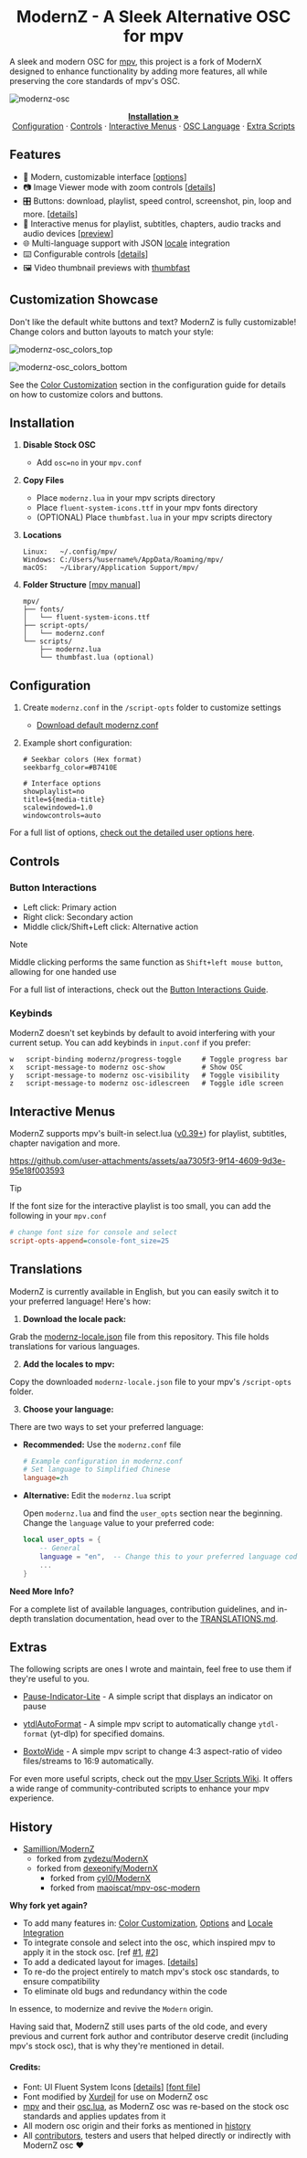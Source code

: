 <h1 align="center">ModernZ - A Sleek Alternative OSC for mpv</h1>

A sleek and modern OSC for [mpv](https://mpv.io/), this project is a fork of ModernX designed to enhance functionality by adding more features, all while preserving the core standards of mpv's OSC.

![modernz-osc](https://github.com/user-attachments/assets/2f00a1c8-6770-45d4-9758-7962ae2deb31)

<p align="center">
    <a href="#installation"><strong>Installation »</strong></a>
  <br>
  <a href="#configuration">Configuration</a>
  ·
  <a href="#controls">Controls</a>
  ·
  <a href="#interactive-menus">Interactive Menus</a>
  ·
  <a href="#translations">OSC Language</a>
  ·
  <a href="#extras">Extra Scripts</a>
</p>

## Features

- 🎨 Modern, customizable interface [[options](#configuration)]
- 📷 Image Viewer mode with zoom controls [[details](/docs/IMAGE_VIEWER.md)]
- 🎛️ Buttons: download, playlist, speed control, screenshot, pin, loop and more. [[details](/docs/CONTROLS.md)]
- 📄 Interactive menus for playlist, subtitles, chapters, audio tracks and audio devices [[preview](#interactive-menus)]
- 🌐 Multi-language support with JSON [locale](#translations) integration
- ⌨️ Configurable controls [[details](#controls)]
- 🖼️ Video thumbnail previews with [thumbfast](https://github.com/po5/thumbfast)

## Customization Showcase

Don't like the default white buttons and text? ModernZ is fully customizable! Change colors and button layouts to match your style:

![modernz-osc_colors_top](https://github.com/user-attachments/assets/b5f04e5d-91d0-41ae-ba14-ebac4b45aaa5)

![modernz-osc_colors_bottom](https://github.com/user-attachments/assets/a29bb34e-14e9-4702-9ef3-9f308e71237d)

See the [Color Customization](docs/USER_OPTS.md#colors-and-style) section in the configuration guide for details on how to customize colors and buttons.

## Installation

1. **Disable Stock OSC**

   - Add `osc=no` in your `mpv.conf`

2. **Copy Files**

   - Place `modernz.lua` in your mpv scripts directory
   - Place `fluent-system-icons.ttf` in your mpv fonts directory
   - (OPTIONAL) Place `thumbfast.lua` in your mpv scripts directory

3. **Locations**

   ```
   Linux:   ~/.config/mpv/
   Windows: C:/Users/%username%/AppData/Roaming/mpv/
   macOS:   ~/Library/Application Support/mpv/
   ```

4. **Folder Structure** [[mpv manual](https://mpv.io/manual/master/#files)]
   ```
   mpv/
   ├── fonts/
   │   └── fluent-system-icons.ttf
   ├── script-opts/
   │   └── modernz.conf
   └── scripts/
   	   ├── modernz.lua
   	   └── thumbfast.lua (optional)
   ```

## Configuration

1. Create `modernz.conf` in the `/script-opts` folder to customize settings

   - [Download default modernz.conf](./modernz.conf)

2. Example short configuration:

   ```
   # Seekbar colors (Hex format)
   seekbarfg_color=#B7410E

   # Interface options
   showplaylist=no
   title=${media-title}
   scalewindowed=1.0
   windowcontrols=auto
   ```

For a full list of options, [check out the detailed user options here](docs/USER_OPTS.md).

## Controls

### Button Interactions

- Left click: Primary action
- Right click: Secondary action
- Middle click/Shift+Left click: Alternative action

> [!NOTE]
> Middle clicking performs the same function as `Shift+left mouse button`, allowing for one handed use

For a full list of interactions, check out the [Button Interactions Guide](docs/CONTROLS.md).

### Keybinds

ModernZ doesn't set keybinds by default to avoid interfering with your current setup. You can add keybinds in `input.conf` if you prefer:

```
w   script-binding modernz/progress-toggle     # Toggle progress bar
x   script-message-to modernz osc-show         # Show OSC
y   script-message-to modernz osc-visibility   # Toggle visibility
z   script-message-to modernz osc-idlescreen   # Toggle idle screen
```

## Interactive Menus

ModernZ supports mpv's built-in select.lua ([v0.39+](https://github.com/mpv-player/mpv/discussions/14903)) for playlist, subtitles, chapter navigation and more.

https://github.com/user-attachments/assets/aa7305f3-9f14-4609-9d3e-95e18f003593

> [!TIP]
> If the font size for the interactive playlist is too small, you can add the following in your `mpv.conf`
>
> ```ini
> # change font size for console and select
> script-opts-append=console-font_size=25
> ```

## Translations

ModernZ is currently available in English, but you can easily switch it to your preferred language! Here's how:

1. **Download the locale pack:**

Grab the [modernz-locale.json](/extras/locale/modernz-locale.json) file from this repository. This file holds translations for various languages.

2. **Add the locales to mpv:**

Copy the downloaded `modernz-locale.json` file to your mpv's `/script-opts` folder.

3. **Choose your language:**

There are two ways to set your preferred language:

- **Recommended:** Use the `modernz.conf` file

  ```ini
  # Example configuration in modernz.conf
  # Set language to Simplified Chinese
  language=zh
  ```

- **Alternative:** Edit the `modernz.lua` script

  Open `modernz.lua` and find the `user_opts` section near the beginning. Change the `language` value to your preferred code:

  ```lua
  local user_opts = {
      -- General
      language = "en",  -- Change this to your preferred language code
      ...
  }
  ```

**Need More Info?**

For a complete list of available languages, contribution guidelines, and in-depth translation documentation, head over to the [TRANSLATIONS.md](docs/TRANSLATIONS.md).

## Extras

The following scripts are ones I wrote and maintain, feel free to use them if they're useful to you.

- [Pause-Indicator-Lite](/extras/pause-indicator-lite) - A simple script that displays an indicator on pause

- [ytdlAutoFormat](https://github.com/Samillion/mpv-ytdlautoformat) - A simple mpv script to automatically change `ytdl-format` (yt-dlp) for specified domains.

- [BoxtoWide](https://github.com/Samillion/mpv-boxtowide) - A simple mpv script to change 4:3 aspect-ratio of video files/streams to 16:9 automatically.

For even more useful scripts, check out the [mpv User Scripts Wiki](https://github.com/mpv-player/mpv/wiki/User-Scripts). It offers a wide range of community-contributed scripts to enhance your mpv experience.

## History

- [Samillion/ModernZ](https://github.com/Samillion/ModernZ)
  - forked from [zydezu/ModernX](https://github.com/zydezu/ModernX)
  - forked from [dexeonify/ModernX](https://github.com/dexeonify/mpv-config/blob/main/scripts/modernx.lua)
    - forked from [cyl0/ModernX](https://github.com/cyl0/ModernX)
    - forked from [maoiscat/mpv-osc-modern](https://github.com/maoiscat/mpv-osc-modern)

**Why fork yet again?**

- To add many features in: [Color Customization](docs/USER_OPTS.md#colors-and-style), [Options](docs/USER_OPTS.md) and [Locale Integration](docs/TRANSLATIONS.md)
- To integrate console and select into the osc, which inspired mpv to apply it in the stock osc. [ref [#1](https://github.com/mpv-player/mpv/pull/15016), [#2](https://github.com/mpv-player/mpv/pull/15031)]
- To add a dedicated layout for images. [[details](/docs/IMAGE_VIEWER.md)]
- To re-do the project entirely to match mpv's stock osc standards, to ensure compatibility
- To eliminate old bugs and redundancy within the code

In essence, to modernize and revive the `Modern` origin.

Having said that, ModernZ still uses parts of the old code, and every previous and current fork author and contributor deserve credit (including mpv's stock osc), that is why they're mentioned in detail.

#### Credits:

- Font: UI Fluent System Icons [[details](https://github.com/microsoft/fluentui-system-icons)] [[font file](https://github.com/Samillion/ModernZ/blob/main/fluent-system-icons.ttf)]
- Font modified by [Xurdejl](https://github.com/Xurdejl) for use on ModernZ osc
- [mpv](https://github.com/mpv-player/mpv) and their [osc.lua](https://github.com/mpv-player/mpv/blob/master/player/lua/osc.lua), as ModernZ osc was re-based on the stock osc standards and applies updates from it
- All modern osc origin and their forks as mentioned in [history](#history)
- All [contributors](https://github.com/Samillion/ModernZ/graphs/contributors), testers and users that helped directly or indirectly with ModernZ osc ❤️
